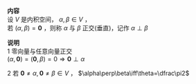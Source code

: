 **内容**  
设 $V$ 是内积空间， $\alpha,\beta\in V$ ，  
若 $(\alpha,\beta)=\mathbf0$ ，则称 $\alpha$ 与 $\beta$ 正交(垂直)，记作 $\alpha\perp\beta$  
  
**说明**  
1 零向量与任意向量正交  
$(\alpha,\mathbf0)=(\mathbf0,\beta)=0\Rightarrow\mathbf0\perp\alpha$  
  
2 若 $\mathbf0\neq\alpha,\mathbf0\neq\beta\in V$ ， $\alpha\perp\beta\iff\theta=\dfrac\pi2$  
